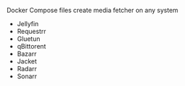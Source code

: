 Docker Compose files create media fetcher on any system
- Jellyfin
- Requestrr 
- Gluetun
- qBittorent
- Bazarr
- Jacket
- Radarr
- Sonarr
